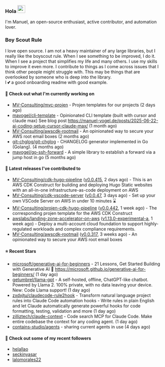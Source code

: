### Hola <img src="https://media.giphy.com/media/hvRJCLFzcasrR4ia7z/giphy.gif" width="25px">

I'm Manuel, an open-source enthusiast, active contributor, and automation lover.

### Boy Scout Rule

I love open source. I am not a heavy maintainer of any large libraries, but I really like the boyscout rule. 
When I see something to be improved, I do it. When I see a project
that simplifies my life and many others. I use my skills to improve it even more.
I contribute to things as I come across issues that I think other people might struggle with. 
This may be things that are overlooked by someone who is deep into the library.  
I 💕 a good onboarding readme with good example.



#### 👷 Check out what I'm currently working on

- [MV-Consulting/mvc-projen](https://github.com/MV-Consulting/mvc-projen) - Projen templates for our projects (2 days ago)
- [mavogel/cli-template](https://github.com/mavogel/cli-template) - Opinionated CLI template (built with cursor and claude max) See blog post https://manuel-vogel.de/posts/2025-06-22-ai-coding-setup-cursor-claude-max/ (1 month ago)
- [MV-Consulting/awscdk-rootmail](https://github.com/MV-Consulting/awscdk-rootmail) - An opinionated way to secure your AWS root email boxes (2 months ago)
- [git-chglog/git-chglog](https://github.com/git-chglog/git-chglog) - CHANGELOG generator implemented in Go (Golang). (4 months ago)
- [mavogel/go-ssh-forward](https://github.com/mavogel/go-ssh-forward) - A simple library to establish a forward via a jump host in go (5 months ago)

#### 🔭 Latest releases I've contributed to

- [MV-Consulting/cdk-hugo-pipeline](https://github.com/MV-Consulting/cdk-hugo-pipeline) ([v0.0.415](https://github.com/MV-Consulting/cdk-hugo-pipeline/releases/tag/v0.0.415), 2 days ago) - This is an AWS CDK Construct for building and deploying Hugo Static websites with an all-in-one infrastructure-as-code deployment on AWS
- [MV-Consulting/cdk-vscode-server](https://github.com/MV-Consulting/cdk-vscode-server) ([v0.0.47](https://github.com/MV-Consulting/cdk-vscode-server/releases/tag/v0.0.47), 3 days ago) - Set up your own VSCode Server on AWS in under 10 minutes ⌛️
- [MV-Consulting/projen-cdk-hugo-pipeline](https://github.com/MV-Consulting/projen-cdk-hugo-pipeline) ([v0.0.442](https://github.com/MV-Consulting/projen-cdk-hugo-pipeline/releases/tag/v0.0.442), 1 week ago) - The corresponding projen template for the AWS CDK Construct
- [awslabs/landing-zone-accelerator-on-aws](https://github.com/awslabs/landing-zone-accelerator-on-aws) ([v1.13.0-experimental-a](https://github.com/awslabs/landing-zone-accelerator-on-aws/releases/tag/v1.13.0-experimental-a), 1 week ago) - Deploy a multi-account cloud foundation to support highly-regulated workloads and complex compliance requirements.
- [MV-Consulting/awscdk-rootmail](https://github.com/MV-Consulting/awscdk-rootmail) ([v0.0.317](https://github.com/MV-Consulting/awscdk-rootmail/releases/tag/v0.0.317), 3 weeks ago) - An opinionated way to secure your AWS root email boxes

#### ⭐ Recent Stars

- [microsoft/generative-ai-for-beginners](https://github.com/microsoft/generative-ai-for-beginners) - 21 Lessons, Get Started Building with Generative AI  🔗 https://microsoft.github.io/generative-ai-for-beginners/ (1 day ago)
- [getumbrel/llama-gpt](https://github.com/getumbrel/llama-gpt) - A self-hosted, offline, ChatGPT-like chatbot. Powered by Llama 2. 100% private, with no data leaving your device. New: Code Llama support! (1 day ago)
- [zxdxjtu/claudecode-rule2hook](https://github.com/zxdxjtu/claudecode-rule2hook) - Transform natural language project rules into Claude Code automation hooks - Write rules in plain English and let Claude  automatically generate powerful hooks for code formatting, testing, validation and more (1 day ago)
- [zilliztech/claude-context](https://github.com/zilliztech/claude-context) - Code search MCP for Claude Code. Make entire codebase the context for any coding agent. (1 day ago)
- [contains-studio/agents](https://github.com/contains-studio/agents) - sharing current agents in use (4 days ago)

#### 👯 Check out some of my recent followers

- [helallao](https://github.com/helallao)
- [seckinyasar](https://github.com/seckinyasar)
- [lalomorales22](https://github.com/lalomorales22)




